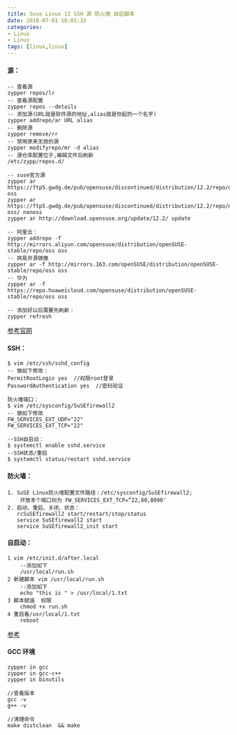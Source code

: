 ```yaml
---
title: Suse Linux 12 SSH 源 防火墙 自启脚本
date: 2018-07-01 16:01:33
categories: 
- Linux 
- Linux
tags: [linux,linux]
---
```


<meta name="referrer" content="no-referrer" />


#### 源：

	-- 查看源
	zypper repos/lr 
	-- 查看源配置
	zypper repos --details
	-- 添加源(URL就是软件源的地址,alias就是你起的一个名字)
	zypper addrepo/ar URL alias    
	-- 删除源
	zypper remove/rr 
	-- 禁用原来无效的源
	zypper modifyrepo/mr -d alias
	-- 源仓库配置位于,编辑文件后刷新
	/etc/zypp/repos.d/
	
	-- suse官方源
	zypper ar https://ftp5.gwdg.de/pub/opensuse/discontinued/distribution/12.2/repo/oss/ oss
	zypper ar https://ftp5.gwdg.de/pub/opensuse/discontinued/distribution/12.2/repo/non-oss/ nonoss
	zypper ar http://download.opensuse.org/update/12.2/ update
	
	-- 阿里云：
	zypper addrepo -f http://mirrors.aliyun.com/opensuse/distribution/openSUSE-stable/repo/oss oss
	-- 网易开源镜像
	zypper ar -f http://mirrors.163.com/openSUSE/distribution/openSUSE-stable/repo/oss oss
	-- 华为
	zypper ar -f https://repo.huaweicloud.com/opensuse/distribution/openSUSE-stable/repo/oss oss
	
	-- 添加好以后需要先刷新：
	zypper refresh

[参考官网](https://zh.opensuse.org/%E8%BD%AF%E4%BB%B6%E6%BA%90%E9%95%9C%E5%83%8F%E7%AB%99%E7%82%B9#.E5.AE.98.E6.96.B9.E9.95.9C.E5.83.8F.E7.AB.99.E7.82.B9.E5.88.97.E8.A1.A8)

#### SSH：

	$ vim /etc/ssh/sshd_config
	-- 做如下修改：
	PermitRootLogin yes  //权限root登录
	PasswordAuthentication yes  //密码验证
	
	防火墙端口：
	$ vim /etc/sysconfig/SuSEfirewall2
	-- 做如下修改
	FW_SERVICES_EXT_UDP="22"
	FW_SERVICES_EXT_TCP="22"
	
	--SSH自启动：
	$ systemctl enable sshd.service
	--SSH状态/重启
	$ systemctl status/restart sshd.service


#### 防火墙：
    1. SuSE Linux防火墙配置文件路径：/etc/sysconfig/SuSEfirewall2;
    	开放多个端口则为 FW_SERVICES_EXT_TCP=”22,80,8090″
    2. 启动、重启、关闭、状态：
       rcSuSEfirewall2 start/restart/stop/status
       service SuSEfirewall2 start
       service SuSEfirewall2_init start

#### 自启动：
	1 vim /etc/init.d/after.local
		--添加如下
		/usr/local/run.sh
	2 新建脚本 vim /usr/local/run.sh
		--添加如下
		echo "this is " > /usr/local/1.txt
	3 脚本赋值	权限
		chmod +x run.sh
	4 重启看/usr/local/1.txt
		reboot
[参考](https://blog.csdn.net/rokii/article/details/6316443)

#### GCC 环境

```
zypper in gcc
zypper in gcc-c++
zypper in binutils

//查看版本
gcc -v
g++ -v
```

```
//清理命令
make distclean  && make
```

